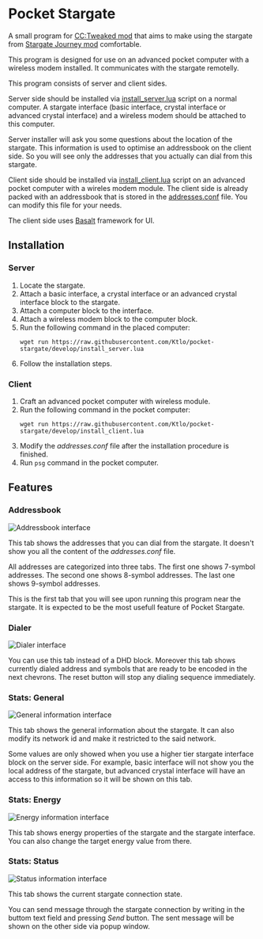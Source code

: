 # Pocket Stargate

A small program for [CC:Tweaked mod](https://github.com/cc-tweaked/CC-Tweaked/) that aims to make using the stargate from [Stargate Journey mod](https://github.com/Povstalec/StargateJourney/) comfortable.

This program is designed for use on an advanced pocket computer with a wireless modem installed. It communicates with the stargate remotelly.

This program consists of server and client sides.

Server side should be installed via [install_server.lua](install_server.lua) script on a normal computer. A stargate interface (basic interface, crystal interface or advanced crystal interface) and a wireless modem should be attached to this computer.

Server installer will ask you some questions about the location of the stargate. This information is used to optimise an addressbook on the client side. So you will see only the addresses that you actually can dial from this stargate.

Client side should be installed via [install_client.lua](install_client.lua) script on an advanced pocket computer with a wireles modem module. The client side is already packed with an addressbook that is stored in the [addresses.conf](client/addresses.conf) file. You can modify this file for your needs.

The client side uses [Basalt](https://github.com/Pyroxenium/Basalt) framework for UI.

## Installation

### Server

1. Locate the stargate.
2. Attach a basic interface, a crystal interface or an advanced crystal interface block to the stargate.
3. Attach a computer block to the interface.
4. Attach a wireless modem block to the computer block.
5. Run the following command in the placed computer:
    ```
    wget run https://raw.githubusercontent.com/Ktlo/pocket-stargate/develop/install_server.lua
    ```
6. Follow the installation steps.

### Client

1. Craft an advanced pocket computer with wireless module.
2. Run the following command in the pocket computer:
    ```
    wget run https://raw.githubusercontent.com/Ktlo/pocket-stargate/develop/install_client.lua
    ```
3. Modify the *addresses.conf* file after the installation procedure is finished.
4. Run `psg` command in the pocket computer.

## Features

### Addressbook

![Addressbook interface](about/addressbook.png)

This tab shows the addresses that you can dial from the stargate. It doesn't show you all the content of the *addresses.conf* file.

All addresses are categorized into three tabs. The first one shows 7-symbol addresses. The second one shows 8-symbol addresses. The last one shows 9-symbol addresses.

This is the first tab that you will see upon running this program near the stargate. It is expected to be the most usefull feature of Pocket Stargate.

### Dialer

![Dialer interface](about/dialer.png)

You can use this tab instead of a DHD block. Moreover this tab shows currently dialed address and symbols that are ready to be encoded in the next chevrons. The reset button will stop any dialing sequence immediately.

### Stats: General

![General information interface](about/general_information.png)

This tab shows the general information about the stargate. It can also modify its network id and make it restricted to the said network.

Some values are only showed when you use a higher tier stargate interface block on the server side. For example, basic interface will not show you the local address of the stargate, but advanced crystal interface will have an access to this information so it will be shown on this tab.

### Stats: Energy

![Energy information interface](about/energy_information.png)

This tab shows energy properties of the stargate and the stargate interface. You can also change the target energy value from there.

### Stats: Status

![Status information interface](about/status_information.png)

This tab shows the current stargate connection state.

You can send message through the stargate connection by writing in the buttom text field and pressing *Send* button. The sent message will be shown on the other side via popup window.
